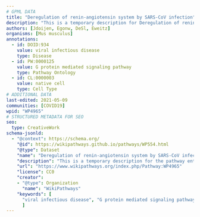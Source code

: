 ```yaml
---
# GPML DATA
title: "Deregulation of renin-angiotensin system by SARS-CoV infection"
description: "This is a temporary description for Deregulation of renin-angiotensin system by SARS-CoV infection"
authors: [Jdoijen, Egonw, DeSl, Eweitz]
organisms: [Mus musculus]
annotations:
  - id: DOID:934
    value: viral infectious disease
    type: Disease
  - id: PW:0000125
    value: G protein mediated signaling pathway
    type: Pathway Ontology
  - id: CL:0000003
    value: native cell
    type: Cell Type
# ADDITIONAL DATA
last-edited: 2021-05-09
communities: [COVID19]
wpid: "WP4965"
# STRUCTURED METADATA FOR SEO
seo:
  type: CreativeWork
schema-jsonld:
  - "@context": https://schema.org/
    "@id": https://wikipathways.github.io/pathways/WP554.html
    "@type": Dataset
    "name": "Deregulation of renin-angiotensin system by SARS-CoV infection"
    "description": "This is a temporary description for the pathway entitled: Deregulation of renin-angiotensin system by SARS-CoV infection"
    "url": "https://www.wikipathways.org/index.php/Pathway:WP4965"
    "license": CC0
    "creator":
    - "@type": Organization
      "name": "WikiPathways"
    "keywords": [
      "viral infectious disease", "G protein mediated signaling pathway", "native cell",
      ]
---
```


